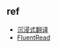 

## ref
+ [沉浸式翻译](https://immersivetranslate.com/zh-Hans/)
+ [FluentRead](https://github.com/Bistutu/FluentRead)